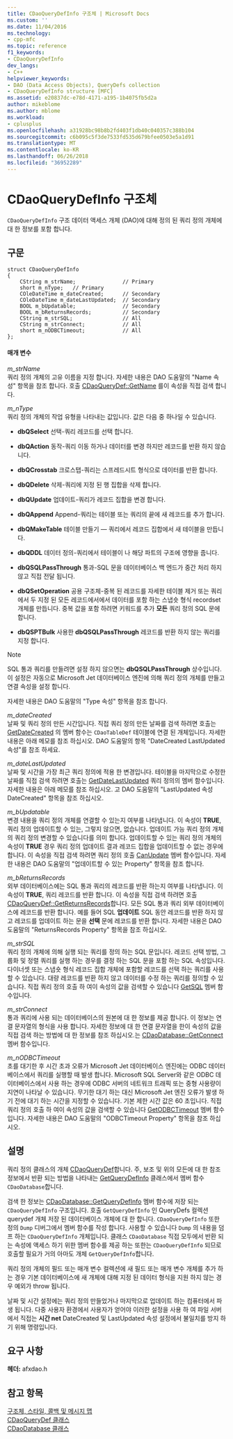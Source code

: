 ```yaml
---
title: CDaoQueryDefInfo 구조체 | Microsoft Docs
ms.custom: ''
ms.date: 11/04/2016
ms.technology:
- cpp-mfc
ms.topic: reference
f1_keywords:
- CDaoQueryDefInfo
dev_langs:
- C++
helpviewer_keywords:
- DAO (Data Access Objects), QueryDefs collection
- CDaoQueryDefInfo structure [MFC]
ms.assetid: e20837dc-e78d-4171-a195-1b4075fb5d2a
author: mikeblome
ms.author: mblome
ms.workload:
- cplusplus
ms.openlocfilehash: a31928bc98b8b2fd403f1db40c040357c388b104
ms.sourcegitcommit: c6b095c5f3de7533fd535d679bfee0503e5a1d91
ms.translationtype: MT
ms.contentlocale: ko-KR
ms.lasthandoff: 06/26/2018
ms.locfileid: "36952289"
---
```

# <a name="cdaoquerydefinfo-structure"></a>CDaoQueryDefInfo 구조체
`CDaoQueryDefInfo` 구조 데이터 액세스 개체 (DAO)에 대해 정의 된 쿼리 정의 개체에 대 한 정보를 포함 합니다.  
  
## <a name="syntax"></a>구문  
  
```  
struct CDaoQueryDefInfo  
{  
    CString m_strName;               // Primary  
    short m_nType;   // Primary  
    COleDateTime m_dateCreated;      // Secondary  
    COleDateTime m_dateLastUpdated;  // Secondary  
    BOOL m_bUpdatable;               // Secondary  
    BOOL m_bReturnsRecords;          // Secondary  
    CString m_strSQL;                // All  
    CString m_strConnect;            // All  
    short m_nODBCTimeout;            // All  
};  
```  
  
#### <a name="parameters"></a>매개 변수  
 *m_strName*  
 쿼리 정의 개체의 고유 이름을 지정 합니다. 자세한 내용은 DAO 도움말의 "Name 속성" 항목을 참조 합니다. 호출 [CDaoQueryDef::GetName](../../mfc/reference/cdaoquerydef-class.md#getname) 를이 속성을 직접 검색 합니다.  
  
 *m_nType*  
 쿼리 정의 개체의 작업 유형을 나타내는 값입니다. 값은 다음 중 하나일 수 있습니다.  
  
- **dbQSelect** 선택-쿼리 레코드를 선택 합니다.  
  
- **dbQAction** 동작-쿼리 이동 하거나 데이터를 변경 하지만 레코드를 반환 하지 않습니다.  
  
- **dbQCrosstab** 크로스탭-쿼리는 스프레드시트 형식으로 데이터를 반환 합니다.  
  
- **dbQDelete** 삭제-쿼리에 지정 된 행 집합을 삭제 합니다.  
  
- **dbQUpdate** 업데이트-쿼리가 레코드 집합을 변경 합니다.  
  
- **dbQAppend** Append-쿼리는 테이블 또는 쿼리의 끝에 새 레코드를 추가 합니다.  
  
- **dbQMakeTable** 테이블 만들기 — 쿼리에서 레코드 집합에서 새 테이블을 만듭니다.  
  
- **dbQDDL** 데이터 정의-쿼리에서 테이블이 나 해당 파트의 구조에 영향을 줍니다.  
  
- **dbQSQLPassThrough** 통과-SQL 문을 데이터베이스 백 엔드가 중간 처리 하지 않고 직접 전달 됩니다.  
  
- **dbQSetOperation** 공용 구조체-중복 된 레코드를 자세한 테이블 제거 또는 쿼리에서 두 지정 된 모든 레코드에서에서 데이터를 포함 하는 스냅숏 형식 recordset 개체를 만듭니다. 중복 값을 포함 하려면 키워드를 추가 **모든** 쿼리 정의 SQL 문에 합니다.  
  
- **dbQSPTBulk** 사용한 **dbQSQLPassThrough** 레코드를 반환 하지 않는 쿼리를 지정 합니다.  
  
> [!NOTE]
>  SQL 통과 쿼리를 만들려면 설정 하지 않으면는 **dbQSQLPassThrough** 상수입니다. 이 설정은 자동으로 Microsoft Jet 데이터베이스 엔진에 의해 쿼리 정의 개체를 만들고 연결 속성을 설정 합니다.  
  
 자세한 내용은 DAO 도움말의 "Type 속성" 항목을 참조 합니다.  
  
 *m_dateCreated*  
 날짜 및 쿼리 정의 만든 시간입니다. 직접 쿼리 정의 만든 날짜를 검색 하려면 호출는 [GetDateCreated](../../mfc/reference/cdaotabledef-class.md#getdatecreated) 의 멤버 함수는 `CDaoTableDef` 테이블에 연결 된 개체입니다. 자세한 내용은 아래 메모를 참조 하십시오. DAO 도움말의 항목 "DateCreated LastUpdated 속성"를 참조 하세요.  
  
 *m_dateLastUpdated*  
 날짜 및 시간을 가장 최근 쿼리 정의에 적용 한 변경입니다. 테이블을 마지막으로 수정한 날짜를 직접 검색 하려면 호출는 [GetDateLastUpdated](../../mfc/reference/cdaoquerydef-class.md#getdatelastupdated) 쿼리 정의의 멤버 함수입니다. 자세한 내용은 아래 메모를 참조 하십시오. 고 DAO 도움말의 "LastUpdated 속성 DateCreated" 항목을 참조 하십시오.  
  
 *m_bUpdatable*  
 변경 내용을 쿼리 정의 개체를 연결할 수 있는지 여부를 나타냅니다. 이 속성이 **TRUE**, 쿼리 정의 업데이트할 수 있는, 그렇지 않으면, 없습니다. 업데이트 가능 쿼리 정의 개체의 쿼리 정의 변경할 수 있습니다를 의미 합니다. 업데이트할 수 있는 쿼리 정의 개체의 속성이 **TRUE** 경우 쿼리 정의 업데이트 결과 레코드 집합을 업데이트할 수 없는 경우에 합니다. 이 속성을 직접 검색 하려면 쿼리 정의 호출 [CanUpdate](../../mfc/reference/cdaoquerydef-class.md#canupdate) 멤버 함수입니다. 자세한 내용은 DAO 도움말의 "업데이트할 수 있는 Property" 항목을 참조 합니다.  
  
 *m_bReturnsRecords*  
 외부 데이터베이스에는 SQL 통과 쿼리의 레코드를 반환 하는지 여부를 나타냅니다. 이 속성이 **TRUE**, 쿼리 레코드를 반환 합니다. 이 속성을 직접 검색 하려면 호출 [CDaoQueryDef::GetReturnsRecords](../../mfc/reference/cdaoquerydef-class.md#getreturnsrecords)합니다. 모든 SQL 통과 쿼리 외부 데이터베이스에 레코드를 반환 합니다. 예를 들어 SQL **업데이트** SQL 동안 레코드를 반환 하지 않고 레코드를 업데이트 하는 문을 **선택** 문에 레코드를 반환 합니다. 자세한 내용은 DAO 도움말의 "ReturnsRecords Property" 항목을 참조 하십시오.  
  
 *m_strSQL*  
 쿼리 정의 개체에 의해 실행 되는 쿼리를 정의 하는 SQL 문입니다. 레코드 선택 방법, 그룹화 및 정렬 쿼리를 실행 하는 경우를 결정 하는 SQL 문을 포함 하는 SQL 속성입니다. 다이너셋 또는 스냅숏 형식 레코드 집합 개체에 포함할 레코드를 선택 하는 쿼리를 사용할 수 있습니다. 대량 레코드를 반환 하지 않고 데이터를 수정 하는 쿼리를 정의할 수 있습니다. 직접 쿼리 정의 호출 하 여이 속성의 값을 검색할 수 있습니다 [GetSQL](../../mfc/reference/cdaoquerydef-class.md#getsql) 멤버 함수입니다.  
  
 *m_strConnect*  
 통과 쿼리에 사용 되는 데이터베이스의 원본에 대 한 정보를 제공 합니다. 이 정보는 연결 문자열의 형식을 사용 합니다. 자세한 정보에 대 한 연결 문자열을 한이 속성의 값을 직접 검색 하는 방법에 대 한 정보를 참조 하십시오.는 [CDaoDatabase::GetConnect](../../mfc/reference/cdaodatabase-class.md#getconnect) 멤버 함수입니다.  
  
 *m_nODBCTimeout*  
 초를 대기한 후 시간 초과 오류가 Microsoft Jet 데이터베이스 엔진에는 ODBC 데이터베이스에서 쿼리를 실행할 때 발생 합니다. Microsoft SQL Server와 같은 ODBC 데이터베이스에서 사용 하는 경우에 ODBC 서버의 네트워크 트래픽 또는 중형 사용량이 지연이 나타날 수 있습니다. 무기한 대기 하는 대신 Microsoft Jet 엔진 오류가 발생 하기 전에 대기 하는 시간을 지정할 수 있습니다. 기본 제한 시간 값은 60 초입니다. 직접 쿼리 정의 호출 하 여이 속성의 값을 검색할 수 있습니다 [GetODBCTimeout](../../mfc/reference/cdaoquerydef-class.md#getodbctimeout) 멤버 함수입니다. 자세한 내용은 DAO 도움말의 "ODBCTimeout Property" 항목을 참조 하십시오.  
  
## <a name="remarks"></a>설명  
 쿼리 정의 클래스의 개체 [CDaoQueryDef](../../mfc/reference/cdaoquerydef-class.md)합니다. 주, 보조 및 위의 모든에 대 한 참조 정보에서 반환 되는 방법을 나타내는 [GetQueryDefInfo](../../mfc/reference/cdaodatabase-class.md#getquerydefinfo) 클래스에서 멤버 함수 `CDaoDatabase`합니다.  
  
 검색 한 정보는 [CDaoDatabase::GetQueryDefInfo](../../mfc/reference/cdaodatabase-class.md#getquerydefinfo) 멤버 함수에 저장 되는 `CDaoQueryDefInfo` 구조입니다. 호출 `GetQueryDefInfo` 인 QueryDefs 컬렉션 querydef 개체 저장 된 데이터베이스 개체에 대 한 합니다. `CDaoQueryDefInfo` 또한 정의 `Dump` 디버그에서 멤버 함수를 작성 합니다. 사용할 수 있습니다 `Dump` 의 내용을 덤프 하는 `CDaoQueryDefInfo` 개체입니다. 클래스 `CDaoDatabase` 직접 모두에서 반환 되는 속성에 액세스 하기 위한 멤버 함수를 제공 하는 또한는 `CDaoQueryDefInfo` 되므로 호출할 필요가 거의 아마도 개체 `GetQueryDefInfo`합니다.  
  
 쿼리 정의 개체의 필드 또는 매개 변수 컬렉션에 새 필드 또는 매개 변수 개체를 추가 하는 경우 기본 데이터베이스에 새 개체에 대해 지정 된 데이터 형식을 지원 하지 않는 경우 예외가 throw 됩니다.  
  
 날짜 및 시간 설정에는 쿼리 정의 만들었거나 마지막으로 업데이트 하는 컴퓨터에서 파생 됩니다. 다중 사용자 환경에서 사용자가 얻어야 이러한 설정을 사용 하 여 파일 서버에서 직접는 **시간 net** DateCreated 및 LastUpdated 속성 설정에서 불일치를 방지 하기 위해 명령입니다.  
  
## <a name="requirements"></a>요구 사항  
 **헤더:** afxdao.h  
  
## <a name="see-also"></a>참고 항목  
 [구조체, 스타일, 콜백 및 메시지 맵](../../mfc/reference/structures-styles-callbacks-and-message-maps.md)   
 [CDaoQueryDef 클래스](../../mfc/reference/cdaoquerydef-class.md)   
 [CDaoDatabase 클래스](../../mfc/reference/cdaodatabase-class.md)
